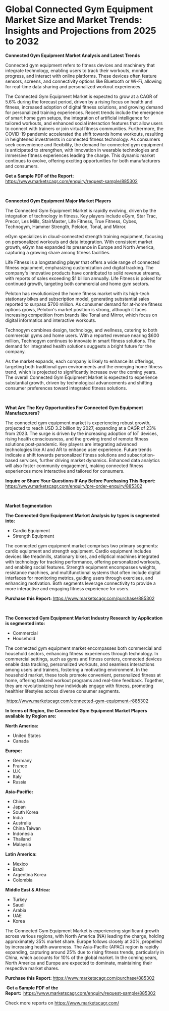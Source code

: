 <p><h1>Global Connected Gym Equipment Market Size and Market Trends: Insights and Projections from 2025 to 2032</h1></p><p><strong>Connected Gym Equipment Market Analysis and Latest Trends</strong></p>
<p><p>Connected gym equipment refers to fitness devices and machinery that integrate technology, enabling users to track their workouts, monitor progress, and interact with online platforms. These devices often feature sensors, screens, and connectivity options like Bluetooth or Wi-Fi, allowing for real-time data sharing and personalized workout experiences. </p><p>The Connected Gym Equipment Market is expected to grow at a CAGR of 5.6% during the forecast period, driven by a rising focus on health and fitness, increased adoption of digital fitness solutions, and growing demand for personalized training experiences. Recent trends include the emergence of smart home gym setups, the integration of artificial intelligence for tailored workouts, and enhanced social interaction features that allow users to connect with trainers or join virtual fitness communities. Furthermore, the COVID-19 pandemic accelerated the shift towards home workouts, resulting in heightened investments in connected fitness technology. As consumers seek convenience and flexibility, the demand for connected gym equipment is anticipated to strengthen, with innovation in wearable technologies and immersive fitness experiences leading the charge. This dynamic market continues to evolve, offering exciting opportunities for both manufacturers and consumers.</p></p>
<p><strong>Get a Sample PDF of the Report:&nbsp;</strong> <a href="https://www.marketscagr.com/enquiry/request-sample/885302?utm_campaign=2942&utm_medium=2&utm_source=Github&utm_content=ia&utm_term=04042025&utm_id=connected-gym-equipment">https://www.marketscagr.com/enquiry/request-sample/885302</a></p>
<p>&nbsp;</p>
<p><strong>Connected Gym Equipment Major Market Players</strong></p>
<p><p>The Connected Gym Equipment Market is rapidly evolving, driven by the integration of technology in fitness. Key players include eGym, Star Trac, Precor, Les Mills, StairMaster, Life Fitness, True Fitness, Cybex, Technogym, Hammer Strength, Peloton, Tonal, and Mirror.</p><p>eGym specializes in cloud-connected strength training equipment, focusing on personalized workouts and data integration. With consistent market growth, eGym has expanded its presence in Europe and North America, capturing a growing share among fitness facilities.</p><p>Life Fitness is a longstanding player that offers a wide range of connected fitness equipment, emphasizing customization and digital tracking. The company's innovative products have contributed to solid revenue streams, with reports of sales exceeding $1 billion annually. Life Fitness is poised for continued growth, targeting both commercial and home gym sectors.</p><p>Peloton has revolutionized the home fitness market with its high-tech stationary bikes and subscription model, generating substantial sales reported to surpass $700 million. As consumer demand for at-home fitness options grows, Peloton's market position is strong, although it faces increasing competition from brands like Tonal and Mirror, which focus on digital informatics and interactive workouts.</p><p>Technogym combines design, technology, and wellness, catering to both commercial gyms and home users. With a reported revenue nearing $600 million, Technogym continues to innovate in smart fitness solutions. The demand for integrated health solutions suggests a bright future for the company.</p><p>As the market expands, each company is likely to enhance its offerings, targeting both traditional gym environments and the emerging home fitness trend, which is projected to significantly increase over the coming years. The overall Connected Gym Equipment Market is expected to experience substantial growth, driven by technological advancements and shifting consumer preferences toward integrated fitness solutions.</p></p>
<p>&nbsp;</p>
<p><strong>What Are The Key Opportunities For Connected Gym Equipment Manufacturers?</strong></p>
<p><p>The connected gym equipment market is experiencing robust growth, projected to reach USD 3.2 billion by 2027, expanding at a CAGR of 23% from 2023. The surge is driven by the increasing adoption of IoT devices, rising health consciousness, and the growing trend of remote fitness solutions post-pandemic. Key players are integrating advanced technologies like AI and AR to enhance user experience. Future trends indicate a shift towards personalized fitness solutions and subscription-based services, further driving market dynamics. Enhanced data analytics will also foster community engagement, making connected fitness experiences more interactive and tailored for consumers.</p></p>
<p><strong>Inquire or Share Your Questions If Any Before Purchasing This Report:</strong> <a href="https://www.marketscagr.com/enquiry/pre-order-enquiry/885302?utm_campaign=2942&utm_medium=2&utm_source=Github&utm_content=ia&utm_term=04042025&utm_id=connected-gym-equipment">https://www.marketscagr.com/enquiry/pre-order-enquiry/885302</a></p>
<p>&nbsp;</p>
<p><strong>Market Segmentation</strong></p>
<p><strong>The Connected Gym Equipment Market Analysis by types is segmented into:</strong></p>
<p><ul><li>Cardio Equipment</li><li>Strength Equipment</li></ul></p>
<p><p>The connected gym equipment market comprises two primary segments: cardio equipment and strength equipment. Cardio equipment includes devices like treadmills, stationary bikes, and elliptical machines integrated with technology for tracking performance, offering personalized workouts, and enabling social features. Strength equipment encompasses weights, resistance machines, and multifunctional systems that often include digital interfaces for monitoring metrics, guiding users through exercises, and enhancing motivation. Both segments leverage connectivity to provide a more interactive and engaging fitness experience for users.</p></p>
<p><strong>Purchase this Report:&nbsp;</strong><a href="https://www.marketscagr.com/purchase/885302?utm_campaign=2942&utm_medium=2&utm_source=Github&utm_content=ia&utm_term=04042025&utm_id=connected-gym-equipment">https://www.marketscagr.com/purchase/885302</a></p>
<p>&nbsp;</p>
<p><strong>The Connected Gym Equipment Market Industry Research by Application is segmented into:</strong></p>
<p><ul><li>Commercial</li><li>Household</li></ul></p>
<p><p>The connected gym equipment market encompasses both commercial and household sectors, enhancing fitness experiences through technology. In commercial settings, such as gyms and fitness centers, connected devices enable data tracking, personalized workouts, and seamless interactions among users and trainers, fostering a motivating environment. In the household market, these tools promote convenient, personalized fitness at home, offering tailored workout programs and real-time feedback. Together, they are revolutionizing how individuals engage with fitness, promoting healthier lifestyles across diverse consumer segments.</p></p>
<p><a href="https://www.marketscagr.com/connected-gym-equipment-r885302?utm_campaign=2942&utm_medium=2&utm_source=Github&utm_content=ia&utm_term=04042025&utm_id=connected-gym-equipment">&nbsp;https://www.marketscagr.com/connected-gym-equipment-r885302</a></p>
<p><strong>In terms of Region, the Connected Gym Equipment Market Players available by Region are:</strong></p>
<p>
    <p> <strong> North America: </strong>
        <ul>
            <li>United States</li>
            <li>Canada</li>
        </ul>
        </p> 
    <p> <strong> Europe: </strong>
        <ul>
            <li>Germany</li>
            <li>France</li>
            <li>U.K.</li>
            <li>Italy</li>
            <li>Russia</li>
        </ul>
        </p> 
    <p> <strong> Asia-Pacific: </strong>
        <ul>
            <li>China</li>
            <li>Japan</li>
            <li>South Korea</li>
            <li>India</li>
            <li>Australia</li>
            <li>China Taiwan</li>
            <li>Indonesia</li>
            <li>Thailand</li>
            <li>Malaysia</li>
        </ul>
        </p> 
    <p> <strong> Latin America: </strong>
        <ul>
            <li>Mexico</li>
            <li>Brazil</li>
            <li>Argentina Korea</li>
            <li>Colombia</li>
        </ul>
        </p> 
    <p> <strong> Middle East & Africa: </strong>
        <ul>
            <li>Turkey</li>
            <li>Saudi</li>
            <li>Arabia</li>
            <li>UAE</li>
            <li>Korea</li>
        </ul>
    </p>
    </p>
<p><p>The Connected Gym Equipment Market is experiencing significant growth across various regions, with North America (NA) leading the charge, holding approximately 35% market share. Europe follows closely at 30%, propelled by increasing health awareness. The Asia-Pacific (APAC) region is rapidly expanding, capturing around 25% due to rising fitness trends, particularly in China, which accounts for 10% of the global market. In the coming years, North America and Europe are expected to dominate, maintaining their respective market shares.</p></p>
<p><strong>Purchase this Report: </strong><a href="https://www.marketscagr.com/purchase/885302?utm_campaign=2942&utm_medium=2&utm_source=Github&utm_content=ia&utm_term=04042025&utm_id=connected-gym-equipment">https://www.marketscagr.com/purchase/885302</a></p>
<p>&nbsp;<strong>Get a Sample PDF of the Report:&nbsp;&nbsp;</strong><a href="https://www.marketscagr.com/enquiry/request-sample/885302?utm_campaign=2942&utm_medium=2&utm_source=Github&utm_content=ia&utm_term=04042025&utm_id=connected-gym-equipment">https://www.marketscagr.com/enquiry/request-sample/885302</a></p>
<p><strong></strong></p>
<p>Check more reports on <a href="https://www.marketscagr.com/?utm_campaign=2942&utm_medium=2&utm_source=Github&utm_content=ia&utm_term=04042025&utm_id=connected-gym-equipment">https://www.marketscagr.com/</a></p>